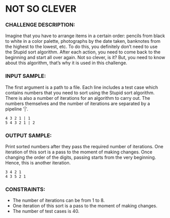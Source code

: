 # NOT SO CLEVER

### CHALLENGE DESCRIPTION:
Imagine that you have to arrange items in a certain order: pencils from black to white in a color palette, photographs by the date taken, banknotes from the highest to the lowest, etc. To do this, you definitely don’t need to use the Stupid sort algorithm. 
After each action, you need to come back to the beginning and start all over again. Not so clever, is it? But, you need to know about this algorithm, that’s why it is used in this challenge.

### INPUT SAMPLE:
The first argument is a path to a file. Each line includes a test case which contains numbers that you need to sort using the Stupid sort algorithm. There is also a number of iterations for an algorithm to carry out. The numbers themselves and the number of iterations are separated by a pipeline '|'.
```
4 3 2 1 | 1
5 4 3 2 1 | 2
```

### OUTPUT SAMPLE:
Print sorted numbers after they pass the required number of iterations. One iteration of this sort is a pass to the moment of making changes. Once changing the order of the digits, passing starts from the very beginning. Hence, this is another iteration.

```
3 4 2 1
4 3 5 2 1
```

### CONSTRAINTS:
- The number of iterations can be from 1 to 8.
- One iteration of this sort is a pass to the moment of making changes.
- The number of test cases is 40.